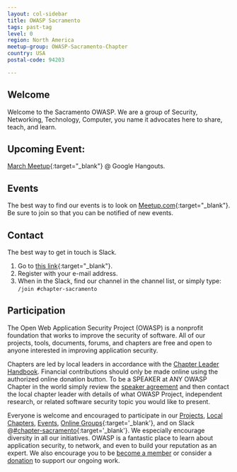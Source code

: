 ```yaml
---
layout: col-sidebar
title: OWASP Sacramento
tags: past-tag
level: 0
region: North America
meetup-group: OWASP-Sacramento-Chapter
country: USA
postal-code: 94203

---
```


## Welcome
Welcome to the Sacramento OWASP. We are a group of Security, Networking, Technology, Computer, you name it advocates here to share, teach, and learn.

## Upcoming Event:

[March Meetup](https://www.meetup.com/OWASP-Sacramento-Chapter/events/269447049/){:target="_blank"} @ Google Hangouts.

## Events
The best way to find our events is to look on [Meetup.com](https://www.meetup.com/OWASP-Sacramento-Chapter/){:target="_blank"}. Be sure to join so that you can be notified of new events.

## Contact
The best way to get in touch is Slack.

1. Go to [this link](https://owasp.slack.com/app_redirect?channel=chapter-santa-barbara){:target="_blank"}.
2. Register with your e-mail address.
3. When in the Slack, find our channel in the channel list, or simply type: `/join #chapter-sacramento`


## Participation
The Open Web Application Security Project (OWASP) is a nonprofit foundation that works to improve the security of software. All of our projects, tools, documents, forums, and chapters are free and open to anyone interested in improving application security.

Chapters are led by local leaders in accordance with the [Chapter Leader Handbook](/www-policy/rules-of-procedure/chapter-handbook). Financial contributions should only be made online using the authorized online donation button. To be a SPEAKER at ANY OWASP Chapter in the world simply review the [speaker agreement](/www-policy/speaker-agreement) and then contact the
local chapter leader with details of what OWASP Project, independent research, or related software security topic you would like to present.

Everyone is welcome and encouraged to participate in our [Projects](/projects), [Local Chapters](/chapters), [Events](/events), [Online Groups](https://groups.google.com/a/owasp.com/){:target='_blank'}, and on Slack @[#chapter-sacramento](https://owasp.slack.com/app_redirect?channel=chapter-sacramento){:target='_blank'}. We especially encourage diversity in all our initiatives. OWASP is a fantastic place to learn about application security, to network, and even to build your reputation as an expert. We also encourage you to be [become a member](/membership) or consider a [donation](/donate) to support our ongoing work.
